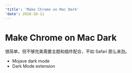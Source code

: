 ```yaml
---
'title': 'Make Chrome on Mac Dark'
'date': 2018-10-11
---
```

# Make Chrome on Mac Dark

很简单，但不够完美需要主题和插件配合，不如 Safari 那么来劲。

- Mojave dark mode
- Dark Mode extension